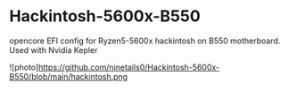 # Hackintosh-5600x-B550
opencore EFI config for Ryzen5-5600x hackintosh on B550 motherboard. Used with Nvidia Kepler

![photo]https://github.com/ninetails0/Hackintosh-5600x-B550/blob/main/hackintosh.png
